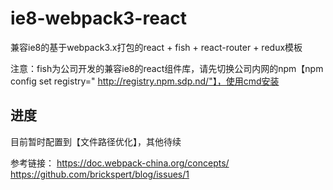 # ie8-webpack3-react
兼容ie8的基于webpack3.x打包的react + fish + react-router + redux模板

注意：fish为公司开发的兼容ie8的react组件库，请先切换公司内网的npm【npm config set registry=" http://registry.npm.sdp.nd/"】，使用cmd安装

## 进度
目前暂时配置到【文件路径优化】，其他待续

参考链接：
https://doc.webpack-china.org/concepts/
https://github.com/brickspert/blog/issues/1
